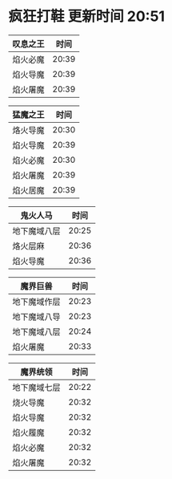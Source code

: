 # 疯狂打鞋 更新时间 20:51

| 叹息之王   | 时间    |
|--------|-------|
| 焰火必魔 | 20:39 |
| 焰火导魔 | 20:39 |
| 焰火屠魔 | 20:39 |

| 猛魔之王   | 时间    |
|--------|-------|
| 烙火导魔 | 20:30 |
| 焰火导魔 | 20:39 |
| 焰火必魔 | 20:30 |
| 焰火屠魔 | 20:39 |
| 焰火居魔 | 20:39 |

| 鬼火人马   | 时间    |
|--------|-------|
| 地下魔域八层 | 20:25 |
| 烙火层麻 | 20:36 |
| 焰火导魔 | 20:36 |

| 魔界巨兽   | 时间    |
|--------|-------|
| 地下魔域作层 | 20:23 |
| 地下魔域八导 | 20:23 |
| 地下魔域八层 | 20:24 |
| 焰火屠魔 | 20:33 |

| 魔界统领   | 时间    |
|--------|-------|
| 地下魔域七层 | 20:22 |
| 烧火导魔 | 20:32 |
| 焰火导魔 | 20:32 |
| 焰火履魔 | 20:32 |
| 焰火必魔 | 20:32 |
| 焰火屠魔 | 20:32 |